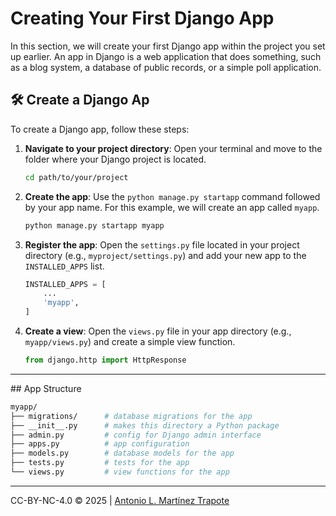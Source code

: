 # Creating Your First Django App
In this section, we will create your first Django app within the project you set up earlier. An app in Django is a web application that does something, such as a blog system, a database of public records, or a simple poll application.

## 🛠️ Create a Django Ap
To create a Django app, follow these steps:
1. **Navigate to your project directory**: Open your terminal and move to the folder where your Django project is located.
    ```bash
    cd path/to/your/project
    ```
2. **Create the app**: Use the `python manage.py startapp` command followed by your app name. For this example, we will create an app called `myapp`.
    ```bash
    python manage.py startapp myapp
    ``` 
3. **Register the app**: Open the `settings.py` file located in your project directory (e.g., `myproject/settings.py`) and add your new app to the `INSTALLED_APPS` list.
    ```python
    INSTALLED_APPS = [
        ...
        'myapp',
    ]
    ```
4. **Create a view**: Open the `views.py` file in your app directory (e.g., `myapp/views.py`) and create a simple view function.
    ```python
    from django.http import HttpResponse


---

## App Structure
```bash
myapp/
├── migrations/      # database migrations for the app
├── __init__.py      # makes this directory a Python package
├── admin.py         # config for Django admin interface
├── apps.py          # app configuration
├── models.py        # database models for the app
├── tests.py         # tests for the app
└── views.py         # view functions for the app
```

---
CC-BY-NC-4.0 &copy; 2025 | [Antonio L. Martínez Trapote](https://github.com/antoniotrapote) 